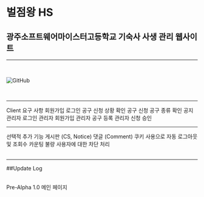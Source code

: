 # 벌점왕 HS
## 광주소프트웨어마이스터고등학교 기숙사 사생 관리 웹사이트
<hr>
<br>

![GitHub](https://img.shields.io/github/license/createmohun/Dormitory_Management.svg?style=flat-square)

<br>
<hr>
Client 요구 사항
회원가입
로그인
공구 신청 상황 확인
공구 신청
공구 종류 확인
공지
관리자 로그인
관리자 회원가입
관리자 공구 등록
관리자 신청 승인
<br>
<hr>
선택적 추가 기능
게시판 (CS, Notice)
댓글 (Comment)
쿠키 사용으로 자동 로그아웃 및 조회수 카운팅
불량 사용자에 대한 차단 처리
<br>
<br>
<hr>

##Update Log
<br><br>

Pre-Alpha 1.0
메인 페이지
